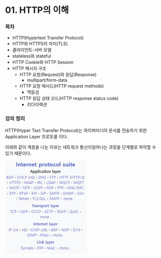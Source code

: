 # 01. HTTP의 이해

### 목차

* HTTP(Hypertext Transfer Protocol)
* HTTP와 HTTPS의 차이(TLS)
* 클라이언트-서버 모델
* stateless와 stateful
* HTTP Cookie와 HTTP Session
* HTTP 메시지 구조
  * HTTP 요청(Request)와 응답(Response)
    * multipart/form-data
  * HTTP 요청 메서드(HTTP request methods)
    * 멱등성
  * HTTP 응답 상태 코드(HTTP response status code)
    * 리다이렉션

### 강의 정리

HTTP(Hyper Text Transfer Protocol)는 하이퍼미디어 문서를 전송하기 위한 Application Layer 프로토콜 이다.&#x20;

아래와 같이 계층을 나눈 이유는 네트워크   통신이일어나는 과정을 단계별로 파악할 수 있기 때문이다.

![](<../.gitbook/assets/image (1).png>)

